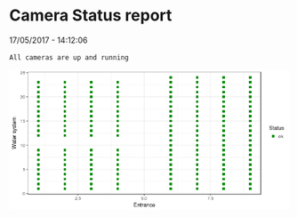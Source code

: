 Camera Status report
================
17/05/2017 - 14:12:06

    All cameras are up and running

![](camreport_files/figure-markdown_github/unnamed-chunk-2-1.png)
